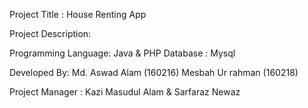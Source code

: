 Project Title : House Renting App 

Project Description:
	
Programming Language:  Java & PHP
Database            :  Mysql




Developed By: 
    Md. Aswad Alam (160216) 
    Mesbah Ur rahman (160218) 

Project Manager : Kazi Masudul Alam 
                	& 
                  Sarfaraz Newaz
